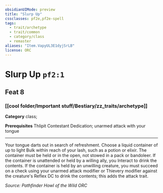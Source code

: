 ```yaml
---
obsidianUIMode: preview
title: "Slurp Up"
cssclasses: pf2e,pf2e-spell
tags:
  - trait/archetype
  - trait/common
  - category/class
  - remaster
aliases: "Item.VapyUL3E1dyjSrLB"
license: ORC
---
```

# Slurp Up `pf2:1`
## Feat 8
### [[cool folder/Important stuff/Bestiary/zz_traits/archetype]]

**Category** class; 



**Prerequisites** Thlipit Contestant Dedication; unarmed attack with your tongue
* * *
Your tongue darts out in search of refreshment. Choose a liquid container of up to light Bulk within reach of your lash, such as a potion or elixir. The container must be held or in the open, not stowed in a pack or bandoleer. If the container is unattended or held by a willing ally, you Interact to drink the contents. If the container is held by an unwilling creature, you must succeed on a check using your unarmed attack modifier or Thievery modifier against the creature's Reflex DC to drink the contents; this adds the attack trait.

*Source: Pathfinder Howl of the Wild*
*ORC*